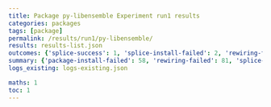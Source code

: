 ```yaml
---
title: Package py-libensemble Experiment run1 results
categories: packages
tags: [package]
permalink: /results/run1/py-libensemble/
results: results-list.json
outcomes: {'splice-success': 1, 'splice-install-failed': 2, 'rewiring-failed': 3, 'package-install-failed': 4, 'splice-concretization-failed': 5}
summary: {'package-install-failed': 58, 'rewiring-failed': 81, 'splice-install-failed': 11, 'splice-success': 7, 'splice-concretization-failed': 3, 'success-no-prediction': 0, 'predictions': {'spack-test': 7}, 'no-results-generated': 0, 'results-generated': 69, 'total-runs': 69}
logs_existing: logs-existing.json

maths: 1
toc: 1
---
```

